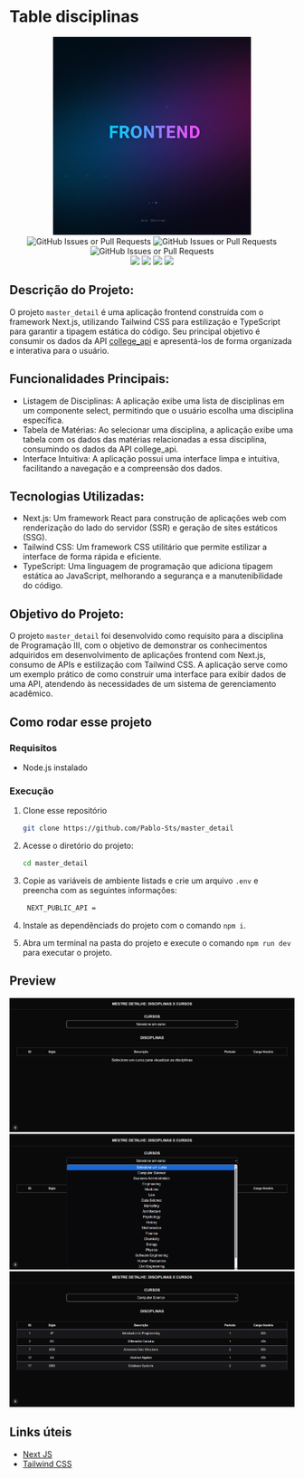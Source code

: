 # Table disciplinas

<div align="center">

<img src="./.gitassets/capa.png" width="350px"/>

<div data-badges>
 
 <img alt="GitHub Issues or Pull Requests" src="https://img.shields.io/github/issues/pablo-sts/college_api?style=for-the-badge">
 <img alt="GitHub Issues or Pull Requests" src="https://img.shields.io/github/stars/pablo-sts/college_api?style=for-the-badge">
 <img alt="GitHub Issues or Pull Requests" src="https://img.shields.io/github/forks/pablo-sts/college_api?style=for-the-badge">

</div>

<div data-badges>
 <img src="https://img.shields.io/badge/next%20js-000000?style=for-the-badge&logo=nextdotjs&logoColor=white"/>
 <img src="https://img.shields.io/badge/TypeScript-007ACC?style=for-the-badge&logo=typescript&logoColor=white"/>
 <img src="https://img.shields.io/badge/React-20232A?style=for-the-badge&logo=react&logoColor=61DAFB"/>
 <img src="https://img.shields.io/badge/Tailwind_CSS-38B2AC?style=for-the-badge&logo=tailwind-css&logoColor=white"/>
</div>

</div>

## Descrição do Projeto:

O projeto `master_detail` é uma aplicação frontend construída com o framework Next.js, utilizando Tailwind CSS para estilização e TypeScript para garantir a tipagem estática do código. Seu principal objetivo é consumir os dados da API [college_api](https://github.com/Pablo-Sts/college_api) e apresentá-los de forma organizada e interativa para o usuário.

## Funcionalidades Principais:

- Listagem de Disciplinas: A aplicação exibe uma lista de disciplinas em um componente select, permitindo que o usuário escolha uma disciplina específica.
- Tabela de Matérias: Ao selecionar uma disciplina, a aplicação exibe uma tabela com os dados das matérias relacionadas a essa disciplina, consumindo os dados da API college_api.
- Interface Intuitiva: A aplicação possui uma interface limpa e intuitiva, facilitando a navegação e a compreensão dos dados.

## Tecnologias Utilizadas:

- Next.js: Um framework React para construção de aplicações web com renderização do lado do servidor (SSR) e geração de sites estáticos (SSG).
- Tailwind CSS: Um framework CSS utilitário que permite estilizar a interface de forma rápida e eficiente.
- TypeScript: Uma linguagem de programação que adiciona tipagem estática ao JavaScript, melhorando a segurança e a manutenibilidade do código.

##  Objetivo do Projeto:

O projeto `master_detail` foi desenvolvido como requisito para a disciplina de Programação III, com o objetivo de demonstrar os conhecimentos adquiridos em desenvolvimento de aplicações frontend com Next.js, consumo de APIs e estilização com Tailwind CSS. A aplicação serve como um exemplo prático de como construir uma interface para exibir dados de uma API, atendendo às necessidades de um sistema de gerenciamento acadêmico.


## Como rodar esse projeto

### Requisitos

- Node.js instalado

### Execução

1. Clone esse repositório

    ```sh
    git clone https://github.com/Pablo-Sts/master_detail
    ```

2. Acesse o diretório do projeto: 

    ```sh
    cd master_detail
    ```

3. Copie as variáveis de ambiente listads e crie um arquivo `.env` e preencha com as seguintes informações:

    ```sh
     NEXT_PUBLIC_API =
    ```

5. Instale as dependênciads do projeto com o comando `npm i`.

6. Abra um terminal na pasta do projeto e execute o comando `npm run dev` para executar o projeto.

## Preview

![Requisição na endpoint de cursos](./.gitassets/1.png)
![Requisição na endpoint de cursos](./.gitassets/2.png)
![Requisição na endpoint de cursos](./.gitassets/3.png)

## Links úteis

- [Next JS](https://nextjs.org/)
- [Tailwind CSS](https://tailwindcss.com/)